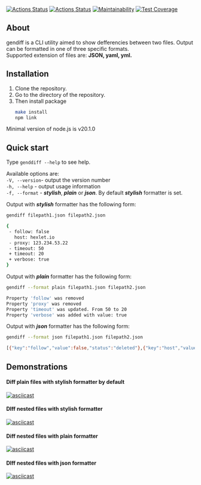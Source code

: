 [![Actions Status](https://github.com/UltraRossa/frontend-project-46/workflows/hexlet-check/badge.svg)](https://github.com/UltraRossa/frontend-project-46/actions)
[![Actions Status](https://github.com/UltraRossa/frontend-project-46/workflows/gendiff-check/badge.svg)](https://github.com/UltraRossa/frontend-project-46/actions)
[![Maintainability](https://api.codeclimate.com/v1/badges/92df03c19be79df33596/maintainability)](https://codeclimate.com/github/UltraRossa/frontend-project-46/maintainability)
[![Test Coverage](https://api.codeclimate.com/v1/badges/92df03c19be79df33596/test_coverage)](https://codeclimate.com/github/UltraRossa/frontend-project-46/test_coverage)

## About
gendiff is a CLI utility aimed to show defferencies between two files. Output can be formatted in one of three specific formats.  
Supported extension of files are:  **JSON, yaml, yml.**

## Installation

1. Clone the repository.
2. Go to the directory of the repository.
3. Then install package
    ```bash
    make install  
    npm link
    ```
Minimal version of node.js is v20.1.0
## Quick start
Type `genddiff --help` to see help.

Available options are:  
`-V, --version`- output the version number                    
`-h, --help` - output usage information  
`-f, --format` - ***stylish***, ***plain*** or ***json***. By default ***stylish*** formatter is set.

Output with ***stylish*** formatter has the following form:
 ```bash
gendiff filepath1.json filepath2.json

{
  - follow: false
    host: hexlet.io
  - proxy: 123.234.53.22
  - timeout: 50
  + timeout: 20
  + verbose: true
}
 ```
Output with ***plain*** formatter has the following form:
 ```bash
gendiff --format plain filepath1.json filepath2.json

Property 'follow' was removed
Property 'proxy' was removed
Property 'timeout' was updated. From 50 to 20
Property 'verbose' was added with value: true

 ```
Output with ***json*** formatter has the following form:
 ```bash
gendiff --format json filepath1.json filepath2.json

[{"key":"follow","value":false,"status":"deleted"},{"key":"host","value":"hexlet.io","status":"unchanged"},{"key":"proxy","value":"123.234.53.22","status":"deleted"},{"key":"timeout","oldValue":50,"newValue":20,"status":"changed"},{"key":"verbose","value":true,"status":"added"}]   

 ```

## Demonstrations
#### Diff plain files with stylish formatter by default
[![asciicast](https://asciinema.org/a/sfehrHPK9i77HSbKEwlhABb39.svg)](https://asciinema.org/a/sfehrHPK9i77HSbKEwlhABb39)

#### DIff nested files with stylish formatter
[![asciicast](https://asciinema.org/a/LVZCpTkbWP8aJA7Ja6Z7agtiV.svg)](https://asciinema.org/a/LVZCpTkbWP8aJA7Ja6Z7agtiV)

#### Diff nested files with plain formatter  
[![asciicast](https://asciinema.org/a/B0LUKWA2gzZGseHKIlKlutbPz.svg)](https://asciinema.org/a/B0LUKWA2gzZGseHKIlKlutbPz)

#### DIff nested files with json formatter  
[![asciicast](https://asciinema.org/a/eHeLCJhOZojdVuhW1XvfWvhbK.svg)](https://asciinema.org/a/eHeLCJhOZojdVuhW1XvfWvhbK)